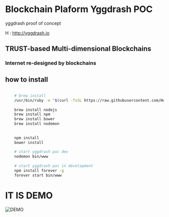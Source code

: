 # Blockchain Plaform Yggdrash POC
yggdrash proof of concept

H : http://yggdrash.io

## TRUST-based Multi-dimensional Blockchains
### Internet re-designed by blockchains


## how to install
```bash
    
    # brew install
    /usr/bin/ruby -e "$(curl -fsSL https://raw.githubusercontent.com/Homebrew/install/master/install)"
    
    brew install nodejs
    brew install npm
    brew install bower
    brew install nodemon
    
    
    npm install
    bower install
    
    # start yggdrash poc dev
    nodemon bin/www
    
    # start yggdrash poc in development
    npm install forever -g
    forever start bin/www
```

# IT IS DEMO
![DEMO](https://raw.githubusercontent.com/yggdrash/yggdrash-poc/develop/resource/yggdrash-browser.png)
